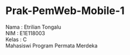 # Prak-PemWeb-Mobile-1
Nama  : Etrilian Tongalu <br>
NIM   : E1E118003 <br>
Kelas : C <br>
Mahasiswi Program Permata Merdeka
